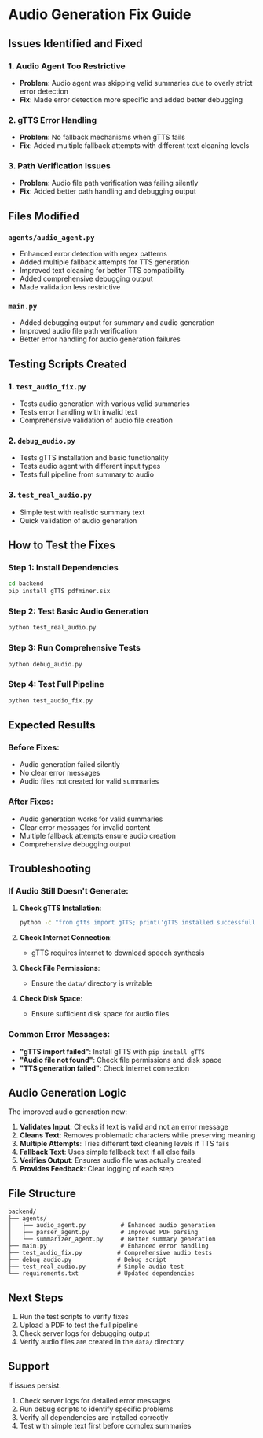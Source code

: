 # Audio Generation Fix Guide

## Issues Identified and Fixed

### 1. **Audio Agent Too Restrictive**
- **Problem**: Audio agent was skipping valid summaries due to overly strict error detection
- **Fix**: Made error detection more specific and added better debugging

### 2. **gTTS Error Handling**
- **Problem**: No fallback mechanisms when gTTS fails
- **Fix**: Added multiple fallback attempts with different text cleaning levels

### 3. **Path Verification Issues**
- **Problem**: Audio file path verification was failing silently
- **Fix**: Added better path handling and debugging output

## Files Modified

### `agents/audio_agent.py`
- Enhanced error detection with regex patterns
- Added multiple fallback attempts for TTS generation
- Improved text cleaning for better TTS compatibility
- Added comprehensive debugging output
- Made validation less restrictive

### `main.py`
- Added debugging output for summary and audio generation
- Improved audio file path verification
- Better error handling for audio generation failures

## Testing Scripts Created

### 1. `test_audio_fix.py`
- Tests audio generation with various valid summaries
- Tests error handling with invalid text
- Comprehensive validation of audio file creation

### 2. `debug_audio.py`
- Tests gTTS installation and basic functionality
- Tests audio agent with different input types
- Tests full pipeline from summary to audio

### 3. `test_real_audio.py`
- Simple test with realistic summary text
- Quick validation of audio generation

## How to Test the Fixes

### Step 1: Install Dependencies
```bash
cd backend
pip install gTTS pdfminer.six
```

### Step 2: Test Basic Audio Generation
```bash
python test_real_audio.py
```

### Step 3: Run Comprehensive Tests
```bash
python debug_audio.py
```

### Step 4: Test Full Pipeline
```bash
python test_audio_fix.py
```

## Expected Results

### Before Fixes:
- Audio generation failed silently
- No clear error messages
- Audio files not created for valid summaries

### After Fixes:
- Audio generation works for valid summaries
- Clear error messages for invalid content
- Multiple fallback attempts ensure audio creation
- Comprehensive debugging output

## Troubleshooting

### If Audio Still Doesn't Generate:

1. **Check gTTS Installation**:
   ```bash
   python -c "from gtts import gTTS; print('gTTS installed successfully')"
   ```

2. **Check Internet Connection**:
   - gTTS requires internet to download speech synthesis

3. **Check File Permissions**:
   - Ensure the `data/` directory is writable

4. **Check Disk Space**:
   - Ensure sufficient disk space for audio files

### Common Error Messages:

- **"gTTS import failed"**: Install gTTS with `pip install gTTS`
- **"Audio file not found"**: Check file permissions and disk space
- **"TTS generation failed"**: Check internet connection

## Audio Generation Logic

The improved audio generation now:

1. **Validates Input**: Checks if text is valid and not an error message
2. **Cleans Text**: Removes problematic characters while preserving meaning
3. **Multiple Attempts**: Tries different text cleaning levels if TTS fails
4. **Fallback Text**: Uses simple fallback text if all else fails
5. **Verifies Output**: Ensures audio file was actually created
6. **Provides Feedback**: Clear logging of each step

## File Structure

```
backend/
├── agents/
│   ├── audio_agent.py          # Enhanced audio generation
│   ├── parser_agent.py         # Improved PDF parsing
│   └── summarizer_agent.py     # Better summary generation
├── main.py                     # Enhanced error handling
├── test_audio_fix.py          # Comprehensive audio tests
├── debug_audio.py             # Debug script
├── test_real_audio.py         # Simple audio test
└── requirements.txt           # Updated dependencies
```

## Next Steps

1. Run the test scripts to verify fixes
2. Upload a PDF to test the full pipeline
3. Check server logs for debugging output
4. Verify audio files are created in the `data/` directory

## Support

If issues persist:
1. Check server logs for detailed error messages
2. Run debug scripts to identify specific problems
3. Verify all dependencies are installed correctly
4. Test with simple text first before complex summaries 